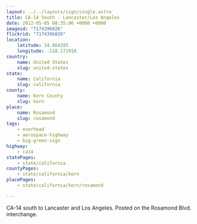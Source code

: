 ```yaml
---
layout: ../../layouts/sign/single.astro
title: CA-14 South - Lancaster/Los Angeles
date: 2012-05-05 08:35:06 +0000 +0000
imageid: "7174396026"
flickrid: "7174396026"
location:
    latitude: 34.864285
    longitude: -118.171918
country:
    name: United States
    slug: united-states
state:
    name: California
    slug: california
county:
    name: Kern County
    slug: kern
place:
    name: Rosamond
    slug: rosamond
tags:
    - overhead
    - aerospace-highway
    - big-green-sign
highway:
    - ca14
statePages:
    - state/california
countyPages:
    - state/california/kern
placePages:
    - state/california/kern/rosamond

---
```

CA-14 south to Lancaster and Los Angeles.  Posted on the Rosamond Blvd. interchange.